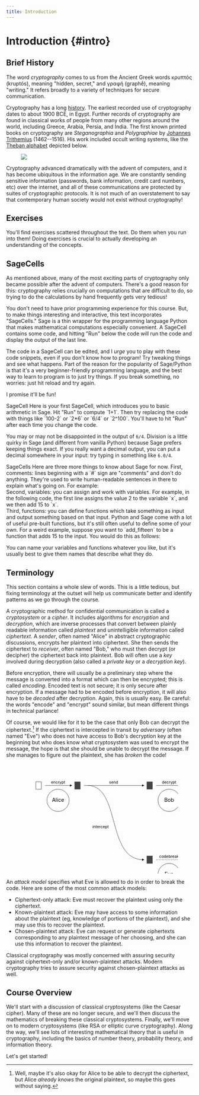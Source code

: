 ```yaml
---
title: Introduction
---
```


# Introduction {#intro}

## Brief History

The word *cryptography* comes to us from the Ancient Greek words κρυπτός (kruptós), meaning "hidden, secret," and γραφή (graphḗ), meaning "writing." It refers broadly to a variety of techniques for secure communication. 

Cryptography has a long [history](https://en.wikipedia.org/wiki/History_of_cryptography). The earliest recorded use of cryptography dates to about 1900 BCE, in Egypt. Further records of cryptography are found in classical works of people from many other regions around the world, including Greece, Arabia, Persia, and India. The first known printed books on cryptography are *Steganographia* and *Polygraphiae* by [Johannes Trithemius](https://en.wikipedia.org/wiki/Johannes_Trithemius) (1462--1516). His work included occult writing systems, like the [Theban alphabet](https://en.wikipedia.org/wiki/Theban_alphabet) depicted below. 

<figure>
<img src="https://upload.wikimedia.org/wikipedia/commons/c/c6/Theban.jpg"/>
</figure>

Cryptography advanced dramatically with the advent of computers, and it has become ubiquitous in the information age. We are constantly sending sensitive information (passwords, bank information, credit card numbers, etc) over the internet, and all of these communications are protected by suites of cryptographic protocols. It is not much of an overstatement to say that contemporary human society would not exist without cryptography! 

## Exercises

You'll find exercises scattered throughout the text. Do them when you run into them! Doing exercises is crucial to actually developing an understanding of the concepts. 

## SageCells

As mentioned above, many of the most exciting parts of cryptography only became possible after the advent of computers. There's a good reason for this: cryptography relies crucially on computations that are difficult to do, so trying to do the calculations by hand frequently gets very tedious! 

You don't need to have prior programming experience for this course. But, to make things interesting and interactive, this text incorporates "SageCells." Sage is a thin wrapper for the programming language Python that makes mathematical computations especially convenient. A SageCell contains some code, and hitting "Run" below the code will run the code and display the output of the last line. 

The code in a SageCell can be edited, and I *urge* you to play with these code snippets, even if you don't know how to program! Try tweaking things and see what happens. Part of the reason for the popularity of Sage/Python is that it's a very beginner-friendly programming language, and the best way to learn to program is to just try things. If you break something, no worries: just hit reload and try again. 

I promise it'll be fun!

<div class="element">
<span class="label">SageCell</span>
Here is your first SageCell, which introduces you to basic arithmetic in Sage. Hit "Run" to compute `1+1`. Then try replacing the code with things like `100-2` or `2*6` or `6/4` or `2^100`. You'll have to hit "Run" after each time you change the code. 

<div class="sage">
<script type="text/x-sage">
1+1
</script>
</div>

You may or may not be disappointed in the output of `6/4`. Division is a little quirky in Sage (and different from vanilla Python) because Sage prefers keeping things exact. If you really want a decimal output, you can put a decimal somewhere in your input: try typing in something like `6.0/4`.
</div>

<div class="element">
<span class="label">SageCells</span>
Here are three more things to know about Sage for now. First, comments: lines beginning with a `#` sign are "comments" and don't do anything. They're used to write human-readable sentences in there to explain what's going on. For example: 
<div class="sage">
<script type="text/x-sage">
# The following line of code adds 1 to itself
1+1
</script>
</div>
Second, variables: you can assign and work with variables. For example, in the following code, the first line assigns the value 2 to the variable `x`, and we then add 15 to `x`.
<div class="sage">
<script type="text/x-sage">
x = 2
x + 15
</script>
</div>
Third, functions: you can define functions which take something as input and output something based on that input. Python and Sage come with a lot of useful pre-built functions, but it's still often useful to define some of your own. For a weird example, suppose you want to `add_fifteen` to be a function that adds 15 to the input. You would do this as follows: 
<div class="sage">
<script type="text/x-sage">
# This is how you define a function which
# takes the variable x as input and returns x + 15. 
def add_fifteen(x):
    return x + 15

# This is how you call the function you've just defined
add_fifteen(2)
</script>
</div>
You can name your variables and functions whatever you like, but it's usually best to give them names that describe what they do. 
</div>

## Terminology

This section contains a whole slew of words. This is a little tedious, but fixing terminology at the outset will help us communicate better and identify patterns as we go through the course. 

A cryptographic method for confidential communication is called a *cryptosystem* or a *cipher*. It includes algorithms for *encryption* and *decryption*, which are inverse processes that convert between plainly readable information called *plaintext* and unintelligible information called *ciphertext*. A *sender*, often named "Alice" in abstract cryptographic discussions, encrypts her plaintext into ciphertext. She then sends the ciphertext to *receiver*, often named "Bob," who must then decrypt (or decipher) the ciphertext back into plaintext. Bob will often use a *key* involved during decryption (also called a *private key* or a *decryption key*). 

Before encryption, there will usually be a preliminary step where the message is converted into a format which can then be encrypted; this is called *encoding*. Encoded text is not secure; it is only secure after encryption. If a message had to be encoded before encryption, it will also have to be *decoded* after decryption. Again, this is usually easy. Be careful: the words "encode" and "encrypt" sound similar, but mean different things in technical parlance!

Of course, we would like for it to be the case that only Bob can decrypt the ciphertext.[^only-bob] If the ciphertext is intercepted in transit by *adversary* (often named "Eve") who does not have access to Bob's decryption key at the beginning but who does know what cryptosystem was used to encrypt the message, the hope is that she should be unable to decrypt the message. If she manages to figure out the plaintext, she has *broken* the code! 

[^only-bob]: Well, maybe it's also okay for Alice to be able to decrypt the ciphertext, but Alice *already knows* the original plaintext, so maybe this goes without saying. 

<figure>
<svg width="500" height="350">
<defs>
    <marker
      id="arrow"
      viewBox="0 0 10 10"
      refX="5"
      refY="5"
      markerWidth="6"
      markerHeight="6"
      orient="auto-start-reverse">
      <path d="M 0 0 L 10 5 L 0 10 z" />
    </marker>
</defs>
<circle cx="100" cy="100" r="30" 
    stroke="#444"
    fill="none" />
<!-- Alice: x=cx, y=cy -->
<text x="100" y="100"
    text-anchor="middle"
    dominant-baseline="middle">
    Alice
</text>
<!-- PT: x=cx-2r -->
<rect x="40" y="50" width="15" height="20" 
    stroke="#444" fill="none"/>
<!-- CT: x=cx+2r-width -->
<rect x="145" y="50" width="15" height="20" 
    stroke="#444" fill="#444"/>
<!-- encrypt-line: y=y+10, xstart=PTx+25 xend=CTx-10 -->
<polyline
    points="65,60 135,60"
    fill="none"
    stroke="#444"
    marker-end="url(#arrow)" />
<!-- encrypt-text: y=encrypt-line-y-2.5 -->
<text x="100" y="55"
    text-anchor="middle"
    dominant-baseline="bottom"
    font-size="0.75em">
    encrypt
</text>
<circle cx="400" cy="100" r="30" 
    stroke="#444"
    fill="none" />
<text x="400" y="100"
    text-anchor="middle"
    dominant-baseline="middle">
    Bob
</text>
<rect x="340" y="50" width="15" height="20" 
    stroke="#444" fill="#444"/>
<rect x="445" y="50" width="15" height="20" 
    stroke="#444" fill="none"/>
<polyline
    points="365,60 435,60"
    fill="none"
    stroke="#444"
    marker-end="url(#arrow)" />
<text x="400" y="55"
    text-anchor="middle"
    dominant-baseline="bottom"
    font-size="0.75em">
    decrypt
</text>
<!-- send arrow-->
<polyline
    points="170,60 330,60"
    stroke="#444"
    marker-end="url(#arrow)" />
<text x="250" y="55"
    text-anchor="middle"
    dominant-baseline="bottom"
    font-size="0.75em">
    send
</text>
<circle cx="400" cy="300" r="30" 
    stroke="#444"
    fill="none" />
<text x="400" y="300"
    text-anchor="middle"
    dominant-baseline="middle">
    Eve
</text>
<rect x="340" y="250" width="15" height="20" 
    stroke="#444" fill="#444"/>
<rect x="445" y="250" width="15" height="20" 
    stroke="#444" fill="none"/>
<polyline
    points="365,260 435,260"
    stroke="#444" stroke-dasharray="2,2"
    marker-end="url(#arrow)" />
<text x="400" y="255"
    text-anchor="middle"
    dominant-baseline="bottom"
    font-size="0.75em">
    codebreak
</text>
<path d="M 180,60 C 270,60 230,260 330,260"
    stroke="#444"
    fill="none"
    marker-end="url(#arrow)" />
<text x="215" y="175"
    text-anchor="middle"
    dominant-baseline="bottom"
    font-size="0.75em">
    intercept
</text>
</svg>
</figure>

An *attack model* specifies what Eve is allowed to do in order to break the code. Here are some of the most common attack models: 

* Ciphertext-only attack: Eve must recover the plaintext using only the ciphertext.
* Known-plaintext attack: Eve may have access to some information about the plaintext (eg, knowledge of portions of the plaintext), and she may use this to recover the plaintext. 
* Chosen-plaintext attack: Eve can request or generate ciphertexts corresponding to any plaintext message of her choosing, and she can use this information to recover the plaintext. 

Classical cryptography was mostly concerned with assuring security against ciphertext-only and/or known-plaintext attacks. Modern cryptography tries to assure security against chosen-plaintext attacks as well. 

## Course Overview 

We'll start with a discussion of classical cryptosystems (like the Caesar cipher). Many of these are no longer secure, and we'll then discuss the mathematics of breaking these classical cryptosystems. Finally, we'll move on to modern cryptosystems (like RSA or elliptic curve cryptography). Along the way, we'll see lots of interesting mathematical theory that is useful in cryptography, including the basics of number theory, probability theory, and information theory. 

Let's get started!

